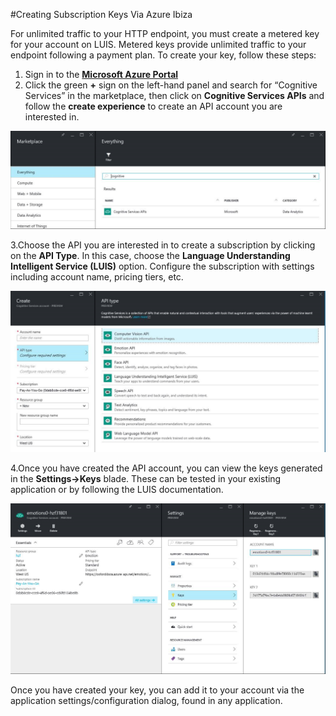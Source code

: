 <!-- NavPath: LUIS API
LinkLabel: Azure Ibiza Subscription
Url: LUIS-api/documentation/AzureIbizaSubscription
Weight: 85 -->

#Creating Subscription Keys Via Azure Ibiza

For unlimited traffic to your HTTP endpoint, you must create a metered key for your account on LUIS. Metered keys provide unlimited traffic to your endpoint following a payment plan. To create your key, follow these steps: 

1. Sign in to the **[Microsoft Azure Portal](https://ms.portal.azure.com/)** 
2. Click the green **+** sign on the left-hand panel and search for “Cognitive Services” in the marketplace, then click on **Cognitive Services APIs** and follow the **create experience** to create an API account you are interested in. 

![Ibiza Search](./Images/Ibiza_search.png) 

  3.Choose the API you are interested in to create a subscription by clicking on the **API Type**. In this case, choose the **Language Understanding Intelligent Service (LUIS)** option. Configure the subscription with settings including account name, pricing tiers, etc. 

![Ibiza API Choice](./Images/Ibiza_apiChoice.png) 

  4.Once you have created the API account, you can view the keys generated in the **Settings->Keys** blade. These can be tested in your existing application or by following the LUIS documentation. 

![Ibiza Keys](./Images/Ibiza_keys.png)

Once you have created your key, you can add it to your account via the application settings/configuration dialog, found in any application. 

